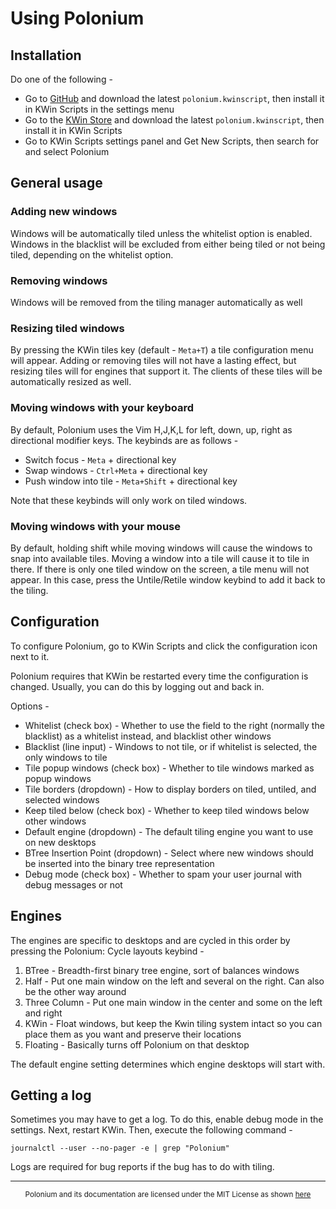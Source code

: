 # Using Polonium

## Installation

Do one of the following -
* Go to [GitHub](https://github.com/zeroxoneafour/polonium) and download the latest `polonium.kwinscript`, then install it in KWin Scripts in the settings menu
* Go to the [KWin Store](https://store.kde.org/p/2042756) and download the latest `polonium.kwinscript`, then install it in KWin Scripts
* Go to KWin Scripts settings panel and Get New Scripts, then search for and select Polonium

## General usage

### Adding new windows
Windows will be automatically tiled unless the whitelist option is enabled. Windows in the blacklist will be excluded from either being tiled or not being tiled, depending on the whitelist option.

### Removing windows
Windows will be removed from the tiling manager automatically as well

### Resizing tiled windows
By pressing the KWin tiles key (default - `Meta+T`) a tile configuration menu will appear. Adding or removing tiles will not have a lasting effect, but resizing tiles will for engines that support it. The clients of these tiles will be automatically resized as well.

### Moving windows with your keyboard
By default, Polonium uses the Vim H,J,K,L for left, down, up, right as directional modifier keys. The keybinds are as follows -
* Switch focus - `Meta` + directional key
* Swap windows - `Ctrl+Meta` + directional key
* Push window into tile - `Meta+Shift` + directional key

Note that these keybinds will only work on tiled windows.

### Moving windows with your mouse
By default, holding shift while moving windows will cause the windows to snap into available tiles. Moving a window into a tile will cause it to tile in there. If there is only one tiled window on the screen, a tile menu will not appear. In this case, press the Untile/Retile window keybind to add it back to the tiling.

## Configuration

To configure Polonium, go to KWin Scripts and click the configuration icon next to it.

Polonium requires that KWin be restarted every time the configuration is changed. Usually, you can do this by logging out and back in.

Options -
* Whitelist (check box) - Whether to use the field to the right (normally the blacklist) as a whitelist instead, and blacklist other windows
* Blacklist (line input) - Windows to not tile, or if whitelist is selected, the only windows to tile
* Tile popup windows (check box) - Whether to tile windows marked as popup windows
* Tile borders (dropdown) - How to display borders on tiled, untiled, and selected windows
* Keep tiled below (check box) - Whether to keep tiled windows below other windows
* Default engine (dropdown) - The default tiling engine you want to use on new desktops
* BTree Insertion Point (dropdown) - Select where new windows should be inserted into the binary tree representation
* Debug mode (check box) - Whether to spam your user journal with debug messages or not

## Engines

The engines are specific to desktops and are cycled in this order by pressing the Polonium: Cycle layouts keybind -
1. BTree - Breadth-first binary tree engine, sort of balances windows
2. Half - Put one main window on the left and several on the right. Can also be the other way around
3. Three Column - Put one main window in the center and some on the left and right
4. KWin - Float windows, but keep the Kwin tiling system intact so you can place them as you want and preserve their locations
5. Floating - Basically turns off Polonium on that desktop

The default engine setting determines which engine desktops will start with.

## Getting a log

Sometimes you may have to get a log. To do this, enable debug mode in the settings. Next, restart KWin. Then, execute the following command -

```
journalctl --user --no-pager -e | grep "Polonium"
```

Logs are required for bug reports if the bug has to do with tiling.

---

<div align="center"><sub>
Polonium and its documentation are licensed under the MIT License as shown <a href="https://github.com/zeroxoneafour/polonium/blob/master/license.txt">here</a>
</sub></div>
